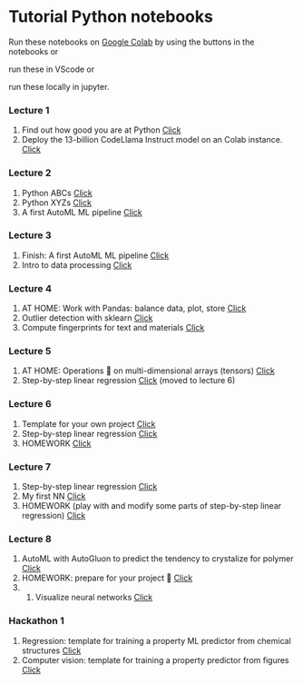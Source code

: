 # Tutorial Python notebooks

Run these notebooks on [Google Colab](https://colab.research.google.com/) by using the buttons in the notebooks or

run these in VScode or

run these locally in jupyter.


### Lecture 1 

1. Find out how good you are at Python [Click](lecture1/evaluate_python_skills.ipynb)
1. Deploy the 13-billion CodeLlama Instruct model on an Colab instance. [Click](lecture1/deploy_codellama_13B_tutorial.ipynb)


### Lecture 2

1. Python ABCs [Click](lecture2/python_abcs.ipynb)
1. Python XYZs [Click](lecture2/python_xyzs.ipynb)
1. A first AutoML ML pipeline [Click](lecture2/first_ml_pipeline.ipynb)


### Lecture 3

1. Finish: A first AutoML ML pipeline [Click](lecture3/first_ml_pipeline.ipynb)
1. Intro to data processing [Click](lecture3/intro_data.ipynb)


### Lecture 4

1. AT HOME: Work with Pandas: balance data, plot, store [Click](lecture4/HOME_balance_data_and_save.ipynb)
1. Outlier detection with sklearn [Click](lecture4/outlier_detection.ipynb)
1. Compute fingerprints for text and materials [Click](lecture4/fingerprints.ipynb)



### Lecture 5

1. AT HOME: Operations 🤕 on multi-dimensional arrays (tensors) [Click](lecture5/AT_HOME_multi_dim_arrays.ipynb)
1. Step-by-step linear regression [Click](lecture5/step-by-step-linear-regression.ipynb) (moved to lecture 6)



### Lecture 6

1. Template for your own project [Click](lecture6/example_README.md)
1. Step-by-step linear regression [Click](lecture5/step-by-step-linear-regression.ipynb)
1. HOMEWORK [Click](lecture6/HOMEWORK.ipynb)


### Lecture 7

1. Step-by-step linear regression [Click](lecture5/step-by-step-linear-regression.ipynb)
1. My first NN [Click](lecture7/my_first_nn.ipynb)
1. HOMEWORK (play with and modify some parts of step-by-step linear regression) [Click](lecture6/HOMEWORK.ipynb)

### Lecture 8

1. AutoML with AutoGluon to predict the tendency to crystalize for polymer [Click](lecture8/autoML.ipynb)
2. HOMEWORK: prepare for your project 🚀 [Click](lecture8/prepare_for_hackathon.md)
3. 1. Visualize neural networks [Click](lecture8/neural_neworks.ipynb)


### Hackathon 1

1. Regression: template for training a property ML predictor from chemical structures [Click](lecutre_hackathon1/template_ml_regression.ipynb)
2. Computer vision: template for training a property predictor from figures [Click](lecutre_hackathon1/template_ml_computer_vision.ipynb)





